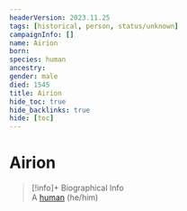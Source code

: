 ```yaml
---
headerVersion: 2023.11.25
tags: [historical, person, status/unknown]
campaignInfo: []
name: Airion
born:
species: human
ancestry:
gender: male
died: 1545
title: Airion
hide_toc: true
hide_backlinks: true
hide: [toc]
---
```

# Airion
>[!info]+ Biographical Info  
> A [human](<../../species/humans/humans.md>) (he/him)  
> 

